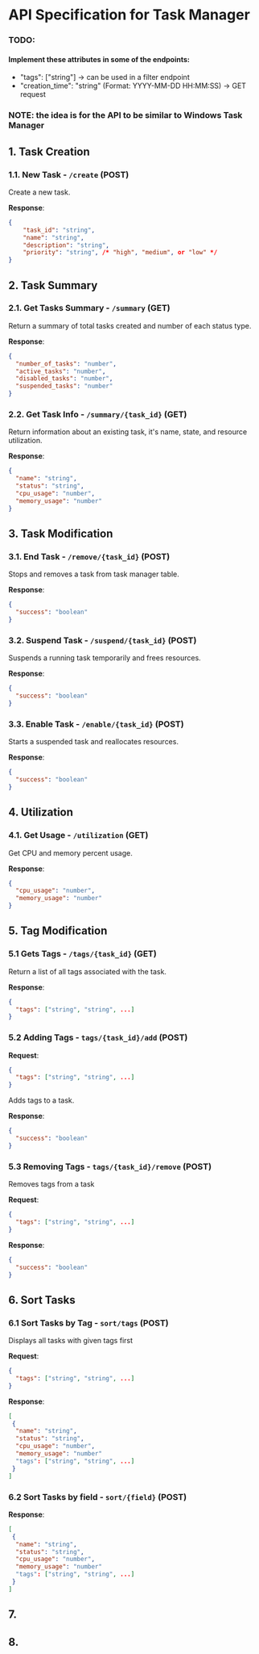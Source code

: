 # API Specification for Task Manager

 
 ### TODO: 
#### Implement these attributes in some of the endpoints:
- "tags": ["string"] -> can be used in a filter endpoint
- "creation_time": "string" (Format: YYYY-MM-DD HH:MM:SS) -> GET request
  
### NOTE: the idea is for the API to be similar to Windows Task Manager

## 1. Task Creation

### 1.1. New Task - `/create` (POST)

Create a new task.

**Response**:
```json
{
    "task_id": "string",
    "name": "string",
    "description": "string",
    "priority": "string", /* "high", "medium", or "low" */
}
```
## 2. Task Summary

### 2.1. Get Tasks Summary - `/summary` (GET)

Return a summary of total tasks created and number of each status type.

**Response**:
```json
{
  "number_of_tasks": "number",
  "active_tasks": "number",
  "disabled_tasks": "number",
  "suspended_tasks": "number"
}
```

### 2.2. Get Task Info - `/summary/{task_id}` (GET)

Return information about an existing task, it's name, state, and resource utilization.

**Response**:
```json
{
  "name": "string",
  "status": "string",
  "cpu_usage": "number",
  "memory_usage": "number"
}
```

## 3. Task Modification

### 3.1. End Task - `/remove/{task_id}` (POST)

Stops and removes a task from task manager table.

**Response**:
```json
{
  "success": "boolean"
}
```

### 3.2. Suspend Task - `/suspend/{task_id}` (POST)

Suspends a running task temporarily and frees resources.

**Response**:
```json
{
  "success": "boolean"
}
```

### 3.3. Enable Task - `/enable/{task_id}` (POST)

Starts a suspended task and reallocates resources.

**Response**:
```json
{
  "success": "boolean"
}
```

## 4. Utilization

### 4.1. Get Usage - `/utilization` (GET)

Get CPU and memory percent usage.

**Response**:
```json
{
  "cpu_usage": "number",
  "memory_usage": "number"
}
```

## 5. Tag Modification

### 5.1 Gets Tags - `/tags/{task_id}` (GET)

Return a list of all tags associated with the task.

**Response**:
```json
{
  "tags": ["string", "string", ...]
}
```

### 5.2 Adding Tags - `tags/{task_id}/add` (POST)

**Request**:
```json
{
  "tags": ["string", "string", ...]
}
```

Adds tags to a task.


**Response**:
```json
{
  "success": "boolean"
}
```

### 5.3 Removing Tags - `tags/{task_id}/remove` (POST)

Removes tags from a task

**Request**:
```json
{
  "tags": ["string", "string", ...]
}
```

**Response**:
```json
{
  "success": "boolean"
}
```

## 6. Sort Tasks

### 6.1 Sort Tasks by Tag - `sort/tags` (POST)

Displays all tasks with given tags first

**Request**:
```json
{
  "tags": ["string", "string", ...]
}
```

 **Response**:
```json
[
 {
  "name": "string",
  "status": "string",
  "cpu_usage": "number",
  "memory_usage": "number"
  "tags": ["string", "string", ...]
 }
] 
```

### 6.2 Sort Tasks by field - `sort/{field}` (POST)
 **Response**:
```json
[
 {
  "name": "string",
  "status": "string",
  "cpu_usage": "number",
  "memory_usage": "number"
  "tags": ["string", "string", ...]
 }
] 
```



## 7.
## 8.

